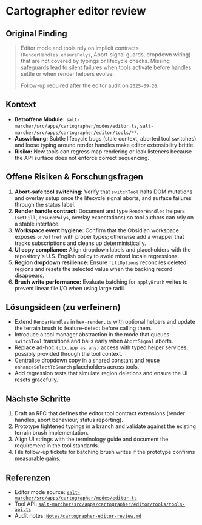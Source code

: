 # Cartographer editor review

## Original Finding
> Editor mode and tools rely on implicit contracts (`RenderHandles.ensurePolys`, Abort-signal guards, dropdown wiring) that are not covered by typings or lifecycle checks. Missing safeguards lead to silent failures when tools activate before handles settle or when render helpers evolve.
>
> Follow-up required after the editor audit on `2025-09-26`.

## Kontext
- **Betroffene Module:** `salt-marcher/src/apps/cartographer/modes/editor.ts`, `salt-marcher/src/apps/cartographer/editor/tools/**`.
- **Auswirkung:** Subtle lifecycle bugs (stale context, aborted tool switches) and loose typing around render handles make editor extensibility brittle.
- **Risiko:** New tools can regress map rendering or leak listeners because the API surface does not enforce correct sequencing.

## Offene Risiken & Forschungsfragen
1. **Abort-safe tool switching:** Verify that `switchTool` halts DOM mutations and overlay setup once the lifecycle signal aborts, and surface failures through the status label.
2. **Render handle contract:** Document and type `RenderHandles` helpers (`setFill`, `ensurePolys`, overlay expectations) so tool authors can rely on a stable interface.
3. **Workspace event hygiene:** Confirm that the Obsidian workspace exposes `on/offref` with proper types; otherwise add a wrapper that tracks subscriptions and cleans up deterministically.
4. **UI copy compliance:** Align dropdown labels and placeholders with the repository's U.S. English policy to avoid mixed locale regressions.
5. **Region dropdown resilience:** Ensure `fillOptions` reconciles deleted regions and resets the selected value when the backing record disappears.
6. **Brush write performance:** Evaluate batching for `applyBrush` writes to prevent linear file I/O when using large radii.

## Lösungsideen (zu verfeinern)
- Extend `RenderHandles` in `hex-render.ts` with optional helpers and update the terrain brush to feature-detect before calling them.
- Introduce a tool manager abstraction in the mode that queues `switchTool` transitions and bails early when `AbortSignal` aborts.
- Replace ad-hoc `(ctx.app as any)` access with typed helper services, possibly provided through the tool context.
- Centralise dropdown copy in a shared constant and reuse `enhanceSelectToSearch` placeholders across tools.
- Add regression tests that simulate region deletions and ensure the UI resets gracefully.

## Nächste Schritte
1. Draft an RFC that defines the editor tool contract extensions (render handles, abort behaviour, status reporting).
2. Prototype tightened typings in a branch and validate against the existing terrain brush implementation.
3. Align UI strings with the terminology guide and document the requirement in the tool standards.
4. File follow-up tickets for batching brush writes if the prototype confirms measurable gains.

## Referenzen
- Editor mode source: [`salt-marcher/src/apps/cartographer/modes/editor.ts`](../salt-marcher/src/apps/cartographer/modes/editor.ts)
- Tool API: [`salt-marcher/src/apps/cartographer/editor/tools/tools-api.ts`](../salt-marcher/src/apps/cartographer/editor/tools/tools-api.ts)
- Audit notes: [`Notes/cartographer-editor-review.md`](../Notes/cartographer-editor-review.md)
